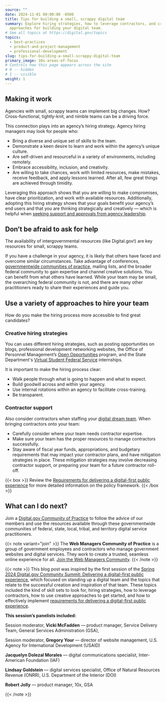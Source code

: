 ```yaml
---
source: ""
date: 2024-11-01 00:00:00 -0500
title: Tips for building a small, scrappy digital team
summary: Explore hiring strategies, how to leverage contractors, and creative
  approaches for building your digital team.
# See all topics at https://digital.gov/topics
topics:
  - best-practices
  - product-and-project-management
  - professional-development
slug: tips-for-building-a-small-scrappy-digital-team
primary_image: 10x-areas-of-focus
# Controls how this page appears across the site
# 0 -- hidden
# 1 -- visible
weight: 1
---
```

## Making it work

Agencies with small, scrappy teams can implement big changes. How? Cross-functional, tightly-knit, and nimble teams can be a driving force. 

This connection plays into an agency’s hiring strategy. Agency hiring managers may look for people who:

* Bring a diverse and unique set of skills to the team.
* Demonstrate a keen desire to learn and work within the agency’s unique culture.
* Are self-driven and resourceful in a variety of environments, including remotely.
* Embrace accessibility, inclusion, and creativity.
* Are willing to take chances, work with limited resources, make mistakes, receive feedback, and apply lessons learned. After all, few great things are achieved through timidity. 

Leveraging this approach shows that you are willing to make compromises, have clear prioritization, and work with available resources. Additionally, adopting this hiring strategy shows that your goals benefit your agency’s end users and that you are thinking strategically and creatively — which is helpful when [seeking support a​​nd approvals from agency leadership](https://digital.gov/2024/05/20/a-five-step-plan-for-communicating-with-leadership/).

## Don’t be afraid to ask for help

The availability of intergovernmental resources (like Digital.gov!) are key resources for small, scrappy teams. 

If you have a challenge in your agency, it is likely that others have faced and overcome similar circumstances. Take advantage of conferences, [governmentwide communities of practice](https://digital.gov/communities/), mailing lists, and the broader federal community to gain expertise and channel creative solutions. You can benefit from what others have learned. While your team may be small, the overarching federal community is not, and there are many other practitioners ready to share their experiences and guide you.

## Use a variety of approaches to hire your team

How do you make the hiring process more accessible to find great candidates? 

### Creative hiring strategies

You can uses different hiring strategies, such as posting opportunities on blogs, professional development networking websites, the Office of Personnel Management’s [Open Opportunities](https://openopps.usajobs.gov/) program, and the State Department's [Virtual Student Federal Service](https://careers.state.gov/interns-fellows/virtual-student-federal-service/) internships. 

It is important to make the hiring process clear:

* Walk people through what is going to happen and what to expect.
* Build goodwill across and within your agency.
* Use internal rotations within an agency to facilitate cross-training.
* Be transparent.

### Contractor support

Also consider contractors when staffing your [digital dream team](https://digital.gov/2020/05/27/whos-on-your-digital-dream-team/). When bringing contractors onto your team: 

* Carefully consider where your team needs contractor expertise.
* Make sure your team has the proper resources to manage contractors successfully.
* Stay aware of fiscal year funds, appropriations, and budgetary requirements that may impact your contractor plans, and have mitigation strategies in place. These mitigation strategies may involve decreasing contractor support, or preparing your team for a future contractor roll-off. 

{{< box >}}
Review the [Requirements for delivering a digital-first public experience](https://digital.gov/resources/delivering-digital-first-public-experience/) for more detailed information on the policy framework.
{{< /box >}}

## What can I do next?

Join a [Digital.gov Community of Practice](https://digital.gov/communities/) to follow the advice of our members and use the resources available through these governmentwide communities of federal, state, local, tribal, and territory digital service practitioners. 

{{< note variant="join" >}}
The **Web Managers Community of Practice** is a group of government employees and contractors who manage government websites and digital services. They work to create a trusted, seamless online experience for all. [Join the Web Managers Community](https://digital.gov/communities/web-content-managers/).
{{< /note >}}

{{< note >}}
This blog post was inspired by the first session of the [Spring 2024 Digital.gov Community Summit: Delivering a digital-first public experience](https://digital.gov/event/2024/03/13/spring-2024-community-summit/), which focused on standing up a digital team and the topics that relate to the successful creation and inspiration of that team. These topics included the kind of skill sets to look for, hiring strategies, how to leverage contractors, how to use creative approaches to get started, and how to effectively implement [requirements for delivering a digital-first public experience](https://digital.gov/resources/delivering-digital-first-public-experience/).

**This session’s panelists included:** 

Session moderator, **Vicki McFadden** — product manager, Service Delivery Team, General Services Administration (GSA), 

Session moderator, **Gregory Your** — director of website management, U.S. Agency for International Development (USAID)

**Jacquelyn Dolezal Morales** — digital communications specialist, Inter-American Foundation (IAF)

**Lindsay Goldstein** — digital services specialist, Office of Natural Resources Revenue (ONRR), U.S. Department of the Interior (DOI)

**Robert Jolly** — product manager, 10x, GSA

{{< /note >}}
